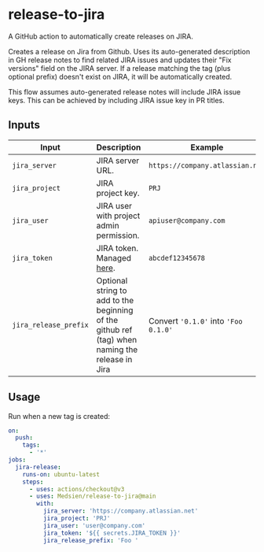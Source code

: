 # release-to-jira

A GitHub action to automatically create releases on JIRA.

Creates a release on Jira from Github. Uses its auto-generated description in GH release notes to find related JIRA issues and updates their "Fix versions" field on the JIRA server. If a release matching the tag (plus optional prefix) doesn't exist on JIRA, it will be automatically created.

This flow assumes auto-generated release notes will include JIRA issue keys. This can be achieved by including JIRA issue key in PR titles.

## Inputs

|Input|Description|Example|
|---|---|---|
|`jira_server`|JIRA server URL.|`https://company.atlassian.net`|
|`jira_project`|JIRA project key.|`PRJ`|
|`jira_user`|JIRA user with project admin permission.|`apiuser@company.com`|
|`jira_token`|JIRA token. Managed [here](https://id.atlassian.com/manage-profile/security/api-tokens).|`abcdef12345678`|
|`jira_release_prefix`|Optional string to add to the beginning of the github ref (tag) when naming the release in Jira|Convert `'0.1.0'` into `'Foo 0.1.0'`|


## Usage

Run when a new tag is created:

```yaml
on:
  push:
    tags:        
      - '*'
jobs:
  jira-release:
    runs-on: ubuntu-latest
    steps:
      - uses: actions/checkout@v3
      - uses: Medsien/release-to-jira@main
        with:
          jira_server: 'https://company.atlassian.net'
          jira_project: 'PRJ'
          jira_user: 'user@company.com'
          jira_token: '${{ secrets.JIRA_TOKEN }}'
          jira_release_prefix: 'Foo '
```
